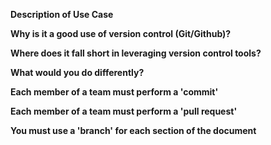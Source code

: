 **Description of Use Case**


**Why is it a good use of version control (Git/Github)?**


**Where does it fall short in leveraging version control tools?**


**What would you do differently?**


**Each member of a team must perform a 'commit'**


**Each member of a team must perform a 'pull request'**


**You must use a 'branch' for each section of the document**


